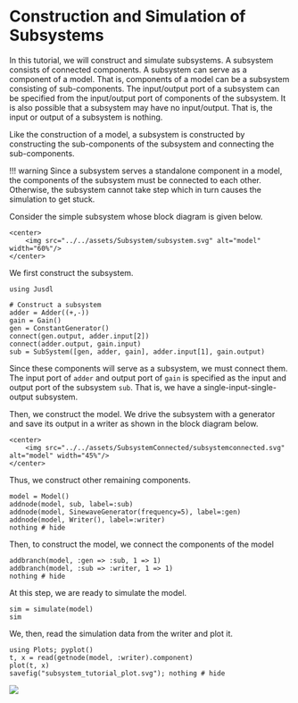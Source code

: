 # Construction and Simulation of Subsystems
In this tutorial, we will construct and simulate subsystems. A subsystem consists of connected components. A subsystem can serve as a component of a model. That is, components of a model can be a subsystem consisting of sub-components. The input/output port of a subsystem can be specified from the input/output port of components of the subsystem. It is also possible that a subsystem may have no input/output. That is, the input or output of a subsystem is nothing. 

Like the construction of a model, a subsystem is constructed by constructing the sub-components of the subsystem and connecting the sub-components. 

!!! warning 
    Since a subsystem serves a standalone component in a model, the components of the subsystem must be connected to each other. Otherwise, the subsystem cannot take step which in turn causes the simulation to get stuck.

Consider the simple subsystem whose block diagram is given below. 
```@raw html
<center>
    <img src="../../assets/Subsystem/subsystem.svg" alt="model" width="60%"/>
</center>
```
We first construct the subsystem.
```@example subsystem_tutorial
using Jusdl

# Construct a subsystem 
adder = Adder((+,-))
gain = Gain()
gen = ConstantGenerator()
connect(gen.output, adder.input[2])
connect(adder.output, gain.input)
sub = SubSystem([gen, adder, gain], adder.input[1], gain.output)
``` 
Since these components will serve as a subsystem, we must connect them. The input port of `adder` and output port of `gain` is specified as the input and output port of the subsystem `sub`. That is, we have a single-input-single-output subsystem. 

Then, we construct the model. We drive the subsystem with a generator and save its output in a writer as shown in the block diagram below. 
```@raw html
<center>
    <img src="../../assets/SubsystemConnected/subsystemconnected.svg" alt="model" width="45%"/>
</center>
``` 
Thus, we construct other remaining components.
```@example subsystem_tutorial
model = Model() 
addnode(model, sub, label=:sub)
addnode(model, SinewaveGenerator(frequency=5), label=:gen)
addnode(model, Writer(), label=:writer)
nothing # hide
```
Then, to construct the model, we connect the components of the model 
```@example subsystem_tutorial
addbranch(model, :gen => :sub, 1 => 1) 
addbranch(model, :sub => :writer, 1 => 1) 
nothing # hide
```
At this step, we are ready to simulate the model.
```@example subsystem_tutorial 
sim = simulate(model)
sim
```
We, then, read the simulation data from the writer and plot it. 
```@example subsystem_tutorial 
using Plots; pyplot()
t, x = read(getnode(model, :writer).component)
plot(t, x)
savefig("subsystem_tutorial_plot.svg"); nothing # hide
```
![](subsystem_tutorial_plot.svg)
